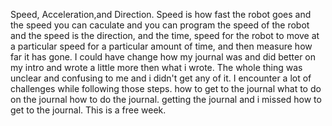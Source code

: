 Speed, Acceleration,and Direction.
Speed is how fast the robot goes and the speed you can caculate and you can program the speed of the 
robot and the speed is the direction, and the time, speed for the robot to move at a particular speed for a particular amount of time, and then measure how far it has gone.
I could have change how my journal was and did better on my intro and wrote a little more then what i
wrote.
The whole thing was unclear and confusing to me and i didn't get any of it.
I encounter a lot of challenges while following those steps. how to get to the journal what to do on the journal how to do 
the journal. getting the journal and i missed how to get to the journal.
This is a free week.
